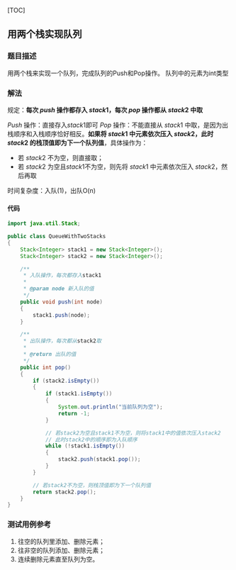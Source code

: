 [TOC]

## 用两个栈实现队列

### 题目描述
用两个栈来实现一个队列，完成队列的Push和Pop操作。
队列中的元素为int类型

### 解法
规定：**每次 $push$ 操作都存入 $stack1$，每次 $pop$ 操作都从 $stack2$ 中取**

$Push$ 操作：直接存入$stack1$即可
$Pop$ 操作：不能直接从 $stack1$ 中取，是因为出栈顺序和入栈顺序恰好相反。**如果将 $stack1$ 中元素依次压入 $stack2$，此时 $stack2$ 的栈顶值即为下一个队列值**，具体操作为：
+ 若 $stack2$ 不为空，则直接取；
+ 若 $stack2$ 为空且$stack1$不为空，则先将 $stack1$ 中元素依次压入 $stack2$，然后再取

时间复杂度：入队(1)，出队O(n)

#### 代码
```java
import java.util.Stack;

public class QueueWithTwoStacks
{
    Stack<Integer> stack1 = new Stack<Integer>();
    Stack<Integer> stack2 = new Stack<Integer>();

    /**
     * 入队操作，每次都存入stack1
     *
     * @param node 新入队的值
     */
    public void push(int node)
    {
        stack1.push(node);
    }

    /**
     * 出队操作，每次都从stack2取
     *
     * @return 出队的值
     */
    public int pop()
    {
        if (stack2.isEmpty())
        {
            if (stack1.isEmpty())
            {
                System.out.println("当前队列为空");
                return -1;
            }

            // 若stack2为空且stack1不为空，则将stack1中的值依次压入stack2
            // 此时stack2中的顺序即为入队顺序
            while (!stack1.isEmpty())
            {
                stack2.push(stack1.pop());
            }
        }

        // 若stack2不为空，则栈顶值即为下一个队列值
        return stack2.pop();
    }
}
```



### 测试用例参考
1. 往空的队列里添加、删除元素；
2. 往非空的队列添加、删除元素；
3. 连续删除元素直至队列为空。